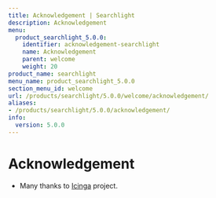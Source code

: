 ```yaml
---
title: Acknowledgement | Searchlight
description: Acknowledgement
menu:
  product_searchlight_5.0.0:
    identifier: acknowledgement-searchlight
    name: Acknowledgement
    parent: welcome
    weight: 20
product_name: searchlight
menu_name: product_searchlight_5.0.0
section_menu_id: welcome
url: /products/searchlight/5.0.0/welcome/acknowledgement/
aliases:
- /products/searchlight/5.0.0/acknowledgement/
info:
  version: 5.0.0
---
```


# Acknowledgement
 - Many thanks to [Icinga](https://www.icinga.com/) project.
